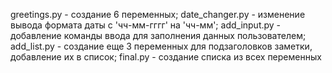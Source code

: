greetings.py - создание 6 переменных;
date_changer.py - изменение вывода формата даты с 'чч-мм-гггг' на 'чч-мм';
add_input.py - добавление команды ввода для заполнения данных пользователем;
add_list.py - создание еще 3 переменных для подзаголовков заметки, добавление их в список;
final.py - создание списка из всех переменных 
